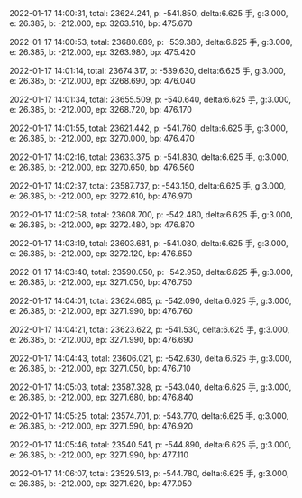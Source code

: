 2022-01-17 14:00:31, total: 23624.241, p: -541.850, delta:6.625 手, g:3.000, e: 26.385, b: -212.000, ep: 3263.510, bp: 475.670

2022-01-17 14:00:53, total: 23680.689, p: -539.380, delta:6.625 手, g:3.000, e: 26.385, b: -212.000, ep: 3263.980, bp: 475.420

2022-01-17 14:01:14, total: 23674.317, p: -539.630, delta:6.625 手, g:3.000, e: 26.385, b: -212.000, ep: 3268.690, bp: 476.040

2022-01-17 14:01:34, total: 23655.509, p: -540.640, delta:6.625 手, g:3.000, e: 26.385, b: -212.000, ep: 3268.720, bp: 476.170

2022-01-17 14:01:55, total: 23621.442, p: -541.760, delta:6.625 手, g:3.000, e: 26.385, b: -212.000, ep: 3270.000, bp: 476.470

2022-01-17 14:02:16, total: 23633.375, p: -541.830, delta:6.625 手, g:3.000, e: 26.385, b: -212.000, ep: 3270.650, bp: 476.560

2022-01-17 14:02:37, total: 23587.737, p: -543.150, delta:6.625 手, g:3.000, e: 26.385, b: -212.000, ep: 3272.610, bp: 476.970

2022-01-17 14:02:58, total: 23608.700, p: -542.480, delta:6.625 手, g:3.000, e: 26.385, b: -212.000, ep: 3272.480, bp: 476.870

2022-01-17 14:03:19, total: 23603.681, p: -541.080, delta:6.625 手, g:3.000, e: 26.385, b: -212.000, ep: 3272.120, bp: 476.650

2022-01-17 14:03:40, total: 23590.050, p: -542.950, delta:6.625 手, g:3.000, e: 26.385, b: -212.000, ep: 3271.050, bp: 476.750

2022-01-17 14:04:01, total: 23624.685, p: -542.090, delta:6.625 手, g:3.000, e: 26.385, b: -212.000, ep: 3271.990, bp: 476.760

2022-01-17 14:04:21, total: 23623.622, p: -541.530, delta:6.625 手, g:3.000, e: 26.385, b: -212.000, ep: 3271.990, bp: 476.690

2022-01-17 14:04:43, total: 23606.021, p: -542.630, delta:6.625 手, g:3.000, e: 26.385, b: -212.000, ep: 3271.050, bp: 476.710

2022-01-17 14:05:03, total: 23587.328, p: -543.040, delta:6.625 手, g:3.000, e: 26.385, b: -212.000, ep: 3271.680, bp: 476.840

2022-01-17 14:05:25, total: 23574.701, p: -543.770, delta:6.625 手, g:3.000, e: 26.385, b: -212.000, ep: 3271.590, bp: 476.920

2022-01-17 14:05:46, total: 23540.541, p: -544.890, delta:6.625 手, g:3.000, e: 26.385, b: -212.000, ep: 3271.990, bp: 477.110

2022-01-17 14:06:07, total: 23529.513, p: -544.780, delta:6.625 手, g:3.000, e: 26.385, b: -212.000, ep: 3271.620, bp: 477.050